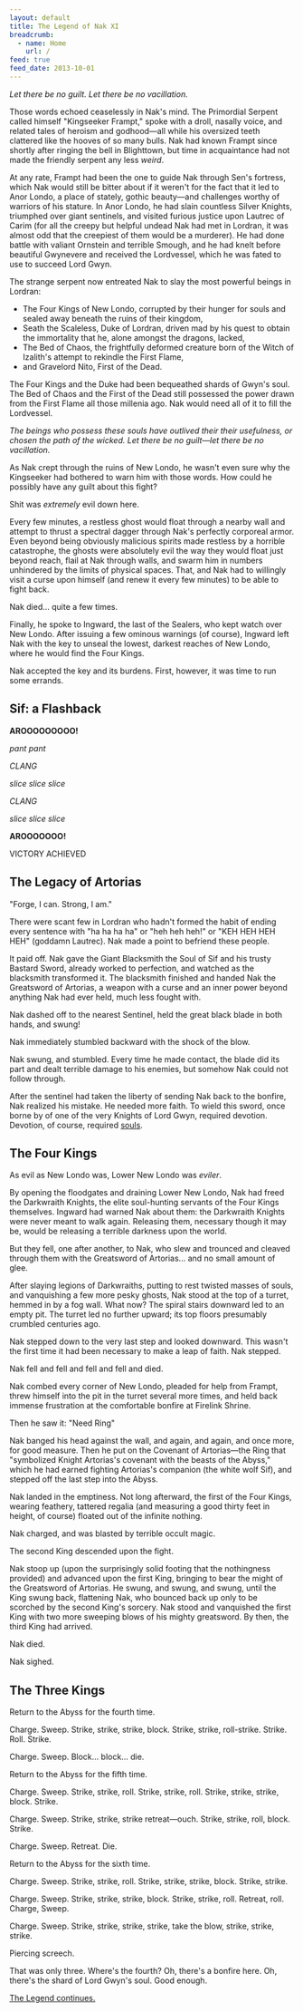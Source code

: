 ```yaml
---
layout: default
title: The Legend of Nak XI
breadcrumb:
  - name: Home
    url: /
feed: true
feed_date: 2013-10-01
---
```

*Let there be no guilt.  Let there be no vacillation.*

Those words echoed ceaselessly in Nak's mind.  The Primordial Serpent called himself "Kingseeker Frampt," spoke with a droll, nasally voice, and related tales of heroism and godhood—all while his oversized teeth clattered like the hooves of so many bulls.  Nak had known Frampt since shortly after ringing the bell in Blighttown, but time in acquaintance had not made the friendly serpent any less *weird*.

At any rate, Frampt had been the one to guide Nak through Sen's fortress, which Nak would still be bitter about if it weren't for the fact that it led to Anor Londo, a place of stately, gothic beauty—and challenges worthy of warriors of his stature.  In Anor Londo, he had slain countless Silver Knights, triumphed over giant sentinels, and visited furious justice upon Lautrec of Carim (for all the creepy but helpful undead Nak had met in Lordran, it was almost odd that the creepiest of them would be a murderer).  He had done battle with valiant Ornstein and terrible Smough, and he had knelt before beautiful Gwynevere and received the Lordvessel, which he was fated to use to succeed Lord Gwyn.

The strange serpent now entreated Nak to slay the most powerful beings in Lordran:

* The Four Kings of New Londo, corrupted by their hunger for souls and sealed away beneath the ruins of their kingdom,  
* Seath the Scaleless, Duke of Lordran, driven mad by his quest to obtain the immortality that he, alone amongst the dragons, lacked,  
* The Bed of Chaos, the frightfully deformed creature born of the Witch of Izalith's attempt to rekindle the First Flame,  
* and Gravelord Nito, First of the Dead.  

The Four Kings and the Duke had been bequeathed shards of Gwyn's soul.  The Bed of Chaos and the First of the Dead still possessed the power drawn from the First Flame all those millenia ago.  Nak would need all of it to fill the Lordvessel.

*The beings who possess these souls have outlived their their usefulness, or chosen the path of the wicked. Let there be no guilt—let there be no vacillation.*

As Nak crept through the ruins of New Londo, he wasn't even sure why the Kingseeker had bothered to warn him with those words.  How could he possibly have any guilt about this fight?

Shit was *extremely* evil down here.

Every few minutes, a restless ghost would float through a nearby wall and attempt to thrust a spectral dagger through Nak's perfectly corporeal armor.  Even beyond being obviously malicious spirits made restless by a horrible catastrophe, the ghosts were absolutely evil the way they would float just beyond reach, flail at Nak through walls, and swarm him in numbers unhindered by the limits of physical spaces.  That, and Nak had to willingly visit a curse upon himself (and renew it every few minutes) to be able to fight back.

Nak died... quite a few times.

Finally, he spoke to Ingward, the last of the Sealers, who kept watch over New Londo.  After issuing a few ominous warnings (of course), Ingward left Nak with the key to unseal the lowest, darkest reaches of New Londo, where he would find the Four Kings.

Nak accepted the key and its burdens.  First, however, it was time to run some errands.

## Sif: a Flashback

**AROOOOOOOOO!**

*pant pant*

*CLANG*

*slice slice slice*

*CLANG*

*slice slice slice*

**AROOOOOOO!**

VICTORY ACHIEVED

## The Legacy of Artorias

"Forge, I can. Strong, I am."

There were scant few in Lordran who hadn't formed the habit of ending every sentence with "ha ha ha ha" or "heh heh heh!" or "KEH HEH HEH HEH" (goddamn Lautrec).  Nak made a point to befriend these people.

It paid off.  Nak gave the Giant Blacksmith the Soul of Sif and his trusty Bastard Sword, already worked to perfection, and watched as the blacksmith transformed it.  The blacksmith finished and handed Nak the Greatsword of Artorias, a weapon with a curse and an inner power beyond anything Nak had ever held, much less fought with.

Nak dashed off to the nearest Sentinel, held the great black blade in both hands, and swung!

Nak immediately stumbled backward with the shock of the blow.

Nak swung, and stumbled.  Every time he made contact, the blade did its part and dealt terrible damage to his enemies, but somehow Nak could not follow through.

After the sentinel had taken the liberty of sending Nak back to the bonfire, Nak realized his mistake.  He needed more faith.  To wield this sword, once borne by of one of the very Knights of Lord Gwyn, required devotion.  Devotion, of course, required [souls](http://www.youtube.com/watch?v=0LPJJwqIIFY).

## The Four Kings

As evil as New Londo was, Lower New Londo was *eviler*.

By opening the floodgates and draining Lower New Londo, Nak had freed the Darkwraith Knights, the elite soul-hunting servants of the Four Kings themselves.  Ingward had warned Nak about them: the Darkwraith Knights were never meant to walk again.  Releasing them, necessary though it may be, would be releasing a terrible darkness upon the world.

But they fell, one after another, to Nak, who slew and trounced and cleaved through them with the Greatsword of Artorias... and no small amount of glee.

After slaying legions of Darkwraiths, putting to rest twisted masses of souls, and vanquishing a few more pesky ghosts, Nak stood at the top of a turret, hemmed in by a fog wall.  What now?  The spiral stairs downward led to an empty pit.  The turret led no further upward; its top floors presumably crumbled centuries ago.

Nak stepped down to the very last step and looked downward.  This wasn't the first time it had been necessary to make a leap of faith.  Nak stepped.

Nak fell and fell and fell and fell and died.

Nak combed every corner of New Londo, pleaded for help from Frampt, threw himself into the pit in the turret several more times, and held back immense frustration at the comfortable bonfire at Firelink Shrine.

Then he saw it: "Need Ring"

Nak banged his head against the wall, and again, and again, and once more, for good measure.  Then he put on the Covenant of Artorias—the Ring that "symbolized Knight Artorias's covenant with the beasts of the Abyss," which he had earned fighting Artorias's companion (the white wolf Sif), and stepped off the last step into the Abyss.

Nak landed in the emptiness.  Not long afterward, the first of the Four Kings, wearing feathery, tattered regalia (and measuring a good thirty feet in height, of course) floated out of the infinite nothing.

Nak charged, and was blasted by terrible occult magic.

The second King descended upon the fight.

Nak stoop up (upon the surprisingly solid footing that the nothingness provided) and advanced upon the first King, bringing to bear the might of the Greatsword of Artorias.  He swung, and swung, and swung, until the King swung back, flattening Nak, who bounced back up only to be scorched by the second King's sorcery.  Nak stood and vanquished the first King with two more sweeping blows of his mighty greatsword.  By then, the third King had arrived.

Nak died.

Nak sighed.

## The Three Kings

Return to the Abyss for the fourth time.

Charge.  Sweep.  Strike, strike, strike, block.  Strike, strike, roll-strike.  Strike.  Roll.  Strike.

Charge.  Sweep.  Block... block... die.

Return to the Abyss for the fifth time.

Charge.  Sweep.  Strike, strike, roll.  Strike, strike, roll.  Strike, strike, strike, block.  Strike.

Charge.  Sweep.  Strike, strike, strike retreat—ouch.  Strike, strike, roll, block.  Strike.

Charge.  Sweep.  Retreat.  Die.

Return to the Abyss for the sixth time.

Charge.  Sweep.  Strike, strike, roll.  Strike, strike, strike, block.  Strike, strike.

Charge.  Sweep.  Strike, strike, strike, block.  Strike, strike, roll.  Retreat, roll.  Charge, Sweep.

Charge.  Sweep.  Strike, strike, strike, strike, take the blow, strike, strike, strike.

Piercing screech.

That was only three.  Where's the fourth?  Oh, there's a bonfire here.  Oh, there's the shard of Lord Gwyn's soul.  Good enough.

[The Legend continues.](nak-12.html)
